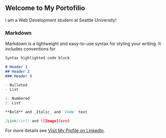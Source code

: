 ## Welcome to My Portofilio 

I am a Web Development student at Seattle University! 
        
### Markdown

Markdown is a lightweight and easy-to-use syntax for styling your writing. It includes conventions for

```markdown
Syntax highlighted code block

# Header 1
## Header 2
### Header 3

- Bulleted
- List

1. Numbered
2. List

**Bold** and _Italic_ and `Code` text

[Link](url) and ![Image](src)
```

For more details see [Visit My Profile on LinkedIn](https://www.linkedin.com/in/jamila-youngblood-2507566a).
